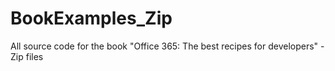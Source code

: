 # BookExamples_Zip
All source code for the book "Office 365: The best recipes for developers" - Zip files
